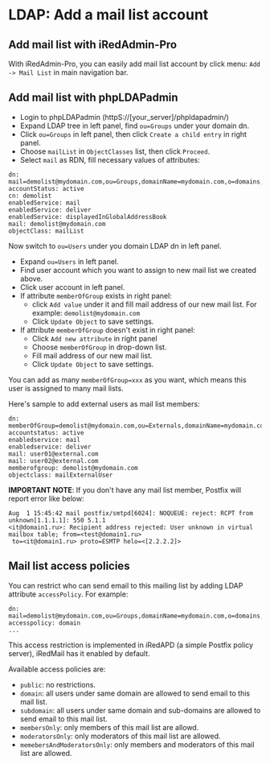 # LDAP: Add a mail list account

## Add mail list with iRedAdmin-Pro

With iRedAdmin-Pro, you can easily add mail list account by click menu:
`Add -> Mail List` in main navigation bar.

## Add mail list with phpLDAPadmin

* Login to phpLDAPadmin (httpS://[your_server]/phpldapadmin/)
* Expand LDAP tree in left panel, find `ou=Groups` under your domain dn.
* Click `ou=Groups` in left panel, then click `Create a child entry` in right
  panel.
* Choose `mailList` in `ObjectClasses` list, then click `Proceed`.
* Select `mail` as RDN, fill necessary values of attributes:

```
dn: mail=demolist@mydomain.com,ou=Groups,domainName=mydomain.com,o=domains,dc=iredmail,dc=org
accountStatus: active
cn: demolist
enabledService: mail
enabledService: deliver
enabledService: displayedInGlobalAddressBook
mail: demolist@mydomain.com
objectClass: mailList
```

Now switch to `ou=Users` under you domain LDAP dn in left panel.

* Expand `ou=Users` in left panel.
* Find user account which you want to assign to new mail list we created above.
* Click user account in left panel.
* If attribute `memberOfGroup` exists in right panel:
	* click `Add value` under it and fill mail address of our new mail list. For example: `demolist@mydomain.com`
	* Click `Update Object` to save settings.
* If attribute `memberOfGroup` doesn't exist in right panel:
	* Click `Add new attribute` in right panel
	* Choose `memberOfGroup` in drop-down list.
	* Fill mail address of our new mail list.
	* Click `Update Object` to save settings.

You can add as many `memberOfGroup=xxx` as you want, which means this user is assigned to many mail lists.

Here's sample to add external users as mail list members:

```
dn: memberOfGroup=demolist@mydomain.com,ou=Externals,domainName=mydomain.com,o=domains,dc=iredmail,dc=org
accountstatus: active
enabledservice: mail
enabledservice: deliver
mail: user01@external.com
mail: user02@external.com
memberofgroup: demolist@mydomain.com
objectclass: mailExternalUser
```

__IMPORTANT NOTE__: If you don't have any mail list member, Postfix will report error like below:

```
Aug  1 15:45:42 mail postfix/smtpd[6024]: NOQUEUE: reject: RCPT from unknown[1.1.1.1]: 550 5.1.1
<it@domain1.ru>: Recipient address rejected: User unknown in virtual mailbox table; from=<test@domain1.ru>
 to=<it@domain1.ru> proto=ESMTP helo=<[2.2.2.2]>
```

## Mail list access policies

You can restrict who can send email to this mailing list by adding LDAP attribute `accessPolicy`. For example:

```
dn: mail=demolist@mydomain.com,ou=Groups,domainName=mydomain.com,o=domains,dc=iredmail,dc=org
accesspolicy: domain
...
```

This access restriction is implemented in iRedAPD (a simple Postfix policy
server), iRedMail has it enabled by default.

Available access policies are:

* `public`: no restrictions.
* `domain`: all users under same domain are allowed to send email to this mail list.
* `subdomain`: all users under same domain and sub-domains are allowed to send email to this mail list.
* `membersOnly`: only members of this mail list are allowd.
* `moderatorsOnly`: only moderators of this mail list are allowed.
* `memebersAndModeratorsOnly`: only members and moderators of this mail list are allowed.
